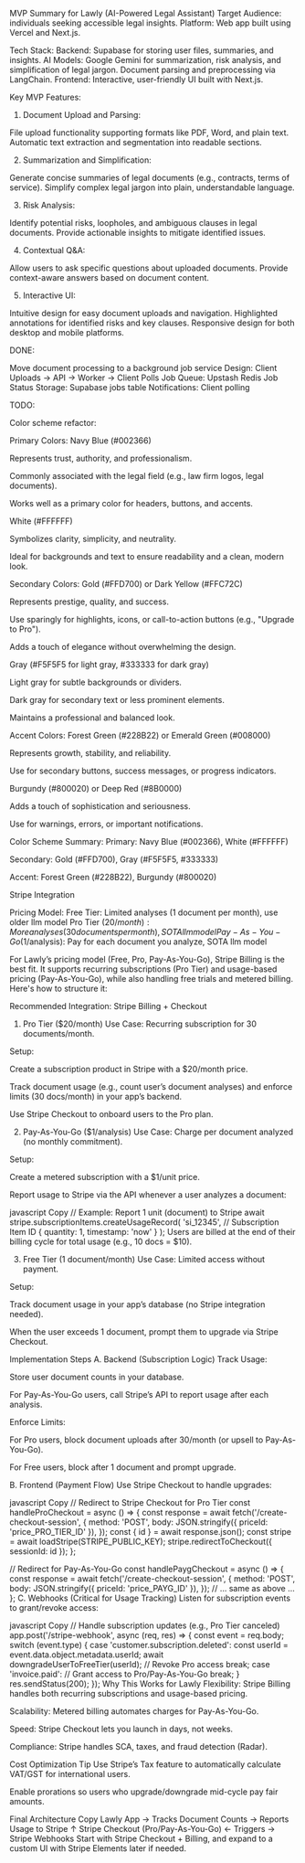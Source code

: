 MVP Summary for Lawly (AI-Powered Legal Assistant)
Target Audience: individuals seeking accessible legal insights.
Platform: Web app built using Vercel and Next.js.

Tech Stack:
Backend: Supabase for storing user files, summaries, and insights.
AI Models:
Google Gemini for summarization, risk analysis, and simplification of legal jargon.
Document parsing and preprocessing via LangChain.
Frontend: Interactive, user-friendly UI built with Next.js.

Key MVP Features:

1. Document Upload and Parsing:

File upload functionality supporting formats like PDF, Word, and plain text.
Automatic text extraction and segmentation into readable sections.

2. Summarization and Simplification:

Generate concise summaries of legal documents (e.g., contracts, terms of service).
Simplify complex legal jargon into plain, understandable language.

3. Risk Analysis:

Identify potential risks, loopholes, and ambiguous clauses in legal documents.
Provide actionable insights to mitigate identified issues.

4. Contextual Q&A:

Allow users to ask specific questions about uploaded documents.
Provide context-aware answers based on document content.

5. Interactive UI:

Intuitive design for easy document uploads and navigation.
Highlighted annotations for identified risks and key clauses.
Responsive design for both desktop and mobile platforms.

DONE:

Move document processing to a background job service
Design: Client Uploads -> API -> Worker -> Client Polls
Job Queue: Upstash Redis
Job Status Storage: Supabase jobs table
Notifications: Client polling

TODO:

Color scheme refactor:

Primary Colors:
Navy Blue (#002366)

Represents trust, authority, and professionalism.

Commonly associated with the legal field (e.g., law firm logos, legal documents).

Works well as a primary color for headers, buttons, and accents.

White (#FFFFFF)

Symbolizes clarity, simplicity, and neutrality.

Ideal for backgrounds and text to ensure readability and a clean, modern look.

Secondary Colors:
Gold (#FFD700) or Dark Yellow (#FFC72C)

Represents prestige, quality, and success.

Use sparingly for highlights, icons, or call-to-action buttons (e.g., "Upgrade to Pro").

Adds a touch of elegance without overwhelming the design.

Gray (#F5F5F5 for light gray, #333333 for dark gray)

Light gray for subtle backgrounds or dividers.

Dark gray for secondary text or less prominent elements.

Maintains a professional and balanced look.

Accent Colors:
Forest Green (#228B22) or Emerald Green (#008000)

Represents growth, stability, and reliability.

Use for secondary buttons, success messages, or progress indicators.

Burgundy (#800020) or Deep Red (#8B0000)

Adds a touch of sophistication and seriousness.

Use for warnings, errors, or important notifications.

Color Scheme Summary:
Primary: Navy Blue (#002366), White (#FFFFFF)

Secondary: Gold (#FFD700), Gray (#F5F5F5, #333333)

Accent: Forest Green (#228B22), Burgundy (#800020)

Stripe Integration

Pricing Model:
Free Tier: Limited analyses (1 document per month), use older llm model
Pro Tier (20$/month): More analyses (30 documents per month), SOTA llm model
Pay-As-You-Go (1$/analysis): Pay for each document you analyze, SOTA llm model

For Lawly’s pricing model (Free, Pro, Pay-As-You-Go), Stripe Billing is the best fit. It supports recurring subscriptions (Pro Tier) and usage-based pricing (Pay-As-You-Go), while also handling free trials and metered billing. Here's how to structure it:

Recommended Integration: Stripe Billing + Checkout
1. Pro Tier ($20/month)
Use Case: Recurring subscription for 30 documents/month.

Setup:

Create a subscription product in Stripe with a $20/month price.

Track document usage (e.g., count user’s document analyses) and enforce limits (30 docs/month) in your app’s backend.

Use Stripe Checkout to onboard users to the Pro plan.

2. Pay-As-You-Go ($1/analysis)
Use Case: Charge per document analyzed (no monthly commitment).

Setup:

Create a metered subscription with a $1/unit price.

Report usage to Stripe via the API whenever a user analyzes a document:

javascript
Copy
// Example: Report 1 unit (document) to Stripe
await stripe.subscriptionItems.createUsageRecord(
  'si_12345', // Subscription Item ID
  { quantity: 1, timestamp: 'now' }
);
Users are billed at the end of their billing cycle for total usage (e.g., 10 docs = $10).

3. Free Tier (1 document/month)
Use Case: Limited access without payment.

Setup:

Track document usage in your app’s database (no Stripe integration needed).

When the user exceeds 1 document, prompt them to upgrade via Stripe Checkout.

Implementation Steps
A. Backend (Subscription Logic)
Track Usage:

Store user document counts in your database.

For Pay-As-You-Go users, call Stripe’s API to report usage after each analysis.

Enforce Limits:

For Pro users, block document uploads after 30/month (or upsell to Pay-As-You-Go).

For Free users, block after 1 document and prompt upgrade.

B. Frontend (Payment Flow)
Use Stripe Checkout to handle upgrades:

javascript
Copy
// Redirect to Stripe Checkout for Pro Tier
const handleProCheckout = async () => {
  const response = await fetch('/create-checkout-session', {
    method: 'POST',
    body: JSON.stringify({ priceId: 'price_PRO_TIER_ID' }),
  });
  const { id } = await response.json();
  const stripe = await loadStripe(STRIPE_PUBLIC_KEY);
  stripe.redirectToCheckout({ sessionId: id });
};

// Redirect for Pay-As-You-Go
const handlePaygCheckout = async () => {
  const response = await fetch('/create-checkout-session', {
    method: 'POST',
    body: JSON.stringify({ priceId: 'price_PAYG_ID' }),
  });
  // ... same as above ...
};
C. Webhooks (Critical for Usage Tracking)
Listen for subscription events to grant/revoke access:

javascript
Copy
// Handle subscription updates (e.g., Pro Tier canceled)
app.post('/stripe-webhook', async (req, res) => {
  const event = req.body;
  switch (event.type) {
    case 'customer.subscription.deleted':
      const userId = event.data.object.metadata.userId;
      await downgradeUserToFreeTier(userId); // Revoke Pro access
      break;
    case 'invoice.paid':
      // Grant access to Pro/Pay-As-You-Go
      break;
  }
  res.sendStatus(200);
});
Why This Works for Lawly
Flexibility: Stripe Billing handles both recurring subscriptions and usage-based pricing.

Scalability: Metered billing automates charges for Pay-As-You-Go.

Speed: Stripe Checkout lets you launch in days, not weeks.

Compliance: Stripe handles SCA, taxes, and fraud detection (Radar).

Cost Optimization Tip
Use Stripe’s Tax feature to automatically calculate VAT/GST for international users.

Enable prorations so users who upgrade/downgrade mid-cycle pay fair amounts.

Final Architecture
Copy
Lawly App → Tracks Document Counts → Reports Usage to Stripe
                     ↑
Stripe Checkout (Pro/Pay-As-You-Go) ← Triggers → Stripe Webhooks
Start with Stripe Checkout + Billing, and expand to a custom UI with Stripe Elements later if needed.